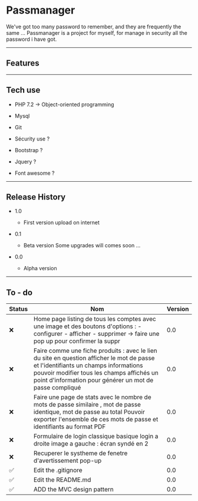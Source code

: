 # Passmanager

We've got too many password to remember, and they are frequently the same ...
Passmanager is a project for myself, for manage in security all the password i have got.


------

## Features



------

## Tech use

- PHP 7.2 -> Object-oriented programming
- Mysql
- Git

- Sécurity use ?
- Bootstrap ?
- Jquery ?
- Font awesome ?

------

## Release History

*  1.0
    *  First version upload on internet

*  0.1
    *  Beta version Some upgrades will comes soon ...

*  0.0
    *  Alpha version 

------

## To - do
| Status        | Nom           | Version  |
| --- | --- | --- |
| ❌ | Home page listing de tous les comptes avec une image et des boutons d'options :  - configurer - afficher - supprimer -> faire une pop up pour confirmer la suppr  | 0.0|
| ❌ | Faire comme une fiche produits : avec le lien du site en question afficher le mot de passe et l'identifiants un champs informations pouvoir modifier tous les champs affichés un point d'information pour générer un mot de passe compliqué  | 0.0|
| ❌ | Faire une page de stats avec le nombre de mots de passe similaire , mot de passe identique, mot de passe au total Pouvoir exporter l'ensemble de ces mots de passe et identifiants au  format PDF  | 0.0|
| ❌ | Formulaire de login classique basique login a droite image a gauche : écran syndé en 2  | 0.0|
| ❌ | Recuperer le systheme de fenetre d'avertissement pop-up | 0.0|
| ✅ | Edit the .gitignore | 0.0 |
| ✅ | Edit the README.md | 0.0 |
| ✅ | ADD the MVC design pattern  | 0.0|
